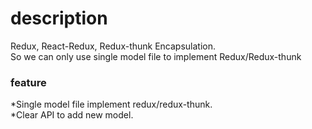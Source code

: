 # description

Redux, React-Redux, Redux-thunk Encapsulation.<br>
So we can only use single model file to implement Redux/Redux-thunk<br>

### feature

*Single model file implement redux/redux-thunk.<br>
*Clear API to add new model.<br>
